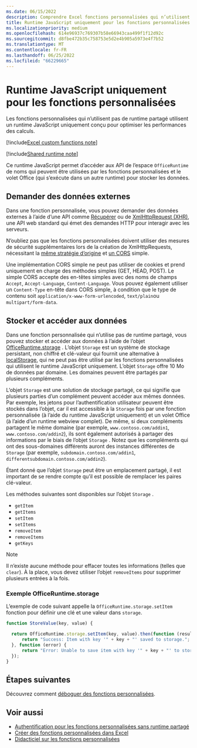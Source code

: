 ```yaml
---
ms.date: 06/15/2022
description: Comprendre Excel fonctions personnalisées qui n’utilisent pas de runtime partagé et leur runtime JavaScript spécifique.
title: Runtime JavaScript uniquement pour les fonctions personnalisées
ms.localizationpriority: medium
ms.openlocfilehash: 614e96937c769307b58e66943caa499f1f12d92c
ms.sourcegitcommit: d8fbe472b35c758753e5d2e4b905a5973e4f7b52
ms.translationtype: MT
ms.contentlocale: fr-FR
ms.lasthandoff: 06/25/2022
ms.locfileid: "66229665"
---
```

# <a name="javascript-only-runtime-for-custom-functions"></a>Runtime JavaScript uniquement pour les fonctions personnalisées

Les fonctions personnalisées qui n’utilisent pas de runtime partagé utilisent un runtime JavaScript uniquement conçu pour optimiser les performances des calculs.

[!include[Excel custom functions note](../includes/excel-custom-functions-note.md)]

[!include[Shared runtime note](../includes/shared-runtime-note.md)]

Ce runtime JavaScript permet d’accéder aux API de l’espace `OfficeRuntime` de noms qui peuvent être utilisées par les fonctions personnalisées et le volet Office (qui s’exécute dans un autre runtime) pour stocker les données.

## <a name="request-external-data"></a>Demander des données externes

Dans une fonction personnalisée, vous pouvez demander des données externes à l’aide d’une API comme [Récupérer](https://developer.mozilla.org/docs/Web/API/Fetch_API) ou de [XmlHttpRequest (XHR)](https://developer.mozilla.org/docs/Web/API/XMLHttpRequest), une API web standard qui émet des demandes HTTP pour interagir avec les serveurs.

N’oubliez pas que les fonctions personnalisées doivent utiliser des mesures de sécurité supplémentaires lors de la création de XmlHttpRequests, nécessitant la [même stratégie d’origine](https://developer.mozilla.org/docs/Web/Security/Same-origin_policy) et [un CORS](https://www.w3.org/TR/cors/) simple.

Une implémentation CORS simple ne peut pas utiliser de cookies et prend uniquement en charge des méthodes simples (GET, HEAD, POST). Le simple CORS accepte des en-têtes simples avec des noms de champs `Accept`, `Accept-Language`, `Content-Language`. Vous pouvez également utiliser un `Content-Type` en-tête dans CORS simple, à condition que le type de contenu soit `application/x-www-form-urlencoded`, `text/plain`ou `multipart/form-data`.

## <a name="store-and-access-data"></a>Stocker et accéder aux données

Dans une fonction personnalisée qui n’utilise pas de runtime partagé, vous pouvez stocker et accéder aux données à l’aide de l’objet [OfficeRuntime.storage](/javascript/api/office-runtime/officeruntime.storage) . L’objet `Storage` est un système de stockage persistant, non chiffré et clé-valeur qui fournit une alternative à [localStorage](https://developer.mozilla.org/docs/Web/API/Window/localStorage), qui ne peut pas être utilisé par les fonctions personnalisées qui utilisent le runtime JavaScript uniquement. L’objet `Storage` offre 10 Mo de données par domaine. Les domaines peuvent être partagés par plusieurs compléments.

L’objet `Storage` est une solution de stockage partagé, ce qui signifie que plusieurs parties d’un complément peuvent accéder aux mêmes données. Par exemple, les jetons pour l’authentification utilisateur peuvent être stockés dans l’objet, car il est accessible à la `Storage` fois par une fonction personnalisée (à l’aide du runtime JavaScript uniquement) et un volet Office (à l’aide d’un runtime webview complet). De même, si deux compléments partagent le même domaine (par exemple, `www.contoso.com/addin1`, `www.contoso.com/addin2`), ils sont également autorisés à partager des informations par le biais de l’objet `Storage` . Notez que les compléments qui ont des sous-domaines différents auront des instances différentes de `Storage` (par exemple, `subdomain.contoso.com/addin1`, `differentsubdomain.contoso.com/addin2`).

Étant donné que l’objet `Storage` peut être un emplacement partagé, il est important de se rendre compte qu’il est possible de remplacer les paires clé-valeur.

Les méthodes suivantes sont disponibles sur l’objet `Storage` .

- `getItem`
- `getItems`
- `setItem`
- `setItems`
- `removeItem`
- `removeItems`
- `getKeys`

> [!NOTE]
> Il n’existe aucune méthode pour effacer toutes les informations (telles que `clear`). À la place, vous devez utiliser l’objet `removeItems` pour supprimer plusieurs entrées à la fois.

### <a name="officeruntimestorage-example"></a>Exemple OfficeRuntime.storage

L’exemple de code suivant appelle la `OfficeRuntime.storage.setItem` fonction pour définir une clé et une valeur dans `storage`.

```js
function StoreValue(key, value) {

  return OfficeRuntime.storage.setItem(key, value).then(function (result) {
      return "Success: Item with key '" + key + "' saved to storage.";
  }, function (error) {
      return "Error: Unable to save item with key '" + key + "' to storage. " + error;
  });
}
```

## <a name="next-steps"></a>Étapes suivantes

Découvrez comment [déboguer des fonctions personnalisées](custom-functions-debugging.md).

## <a name="see-also"></a>Voir aussi

* [Authentification pour les fonctions personnalisées sans runtime partagé](custom-functions-authentication.md)
* [Créer des fonctions personnalisées dans Excel](custom-functions-overview.md)
* [Didacticiel sur les fonctions personnalisées](../tutorials/excel-tutorial-create-custom-functions.md)
